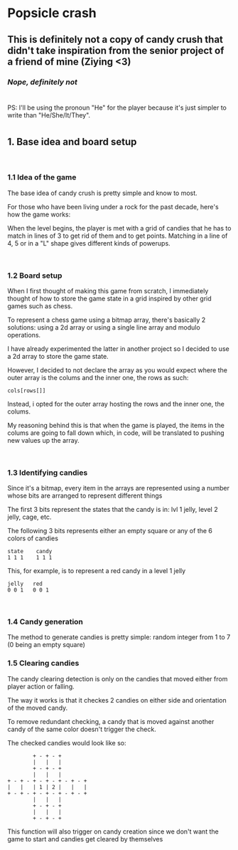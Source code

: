 # Popsicle crash

## This is definitely not a copy of candy crush that didn't take inspiration from the senior project of a friend of mine (Ziying <3)

### _Nope, definitely not_

#

PS: I'll be using the pronoun "He" for the player because it's just simpler to write than "He/She/It/They".

#

## 1. Base idea and board setup

<br>

### 1.1 Idea of the game

The base idea of candy crush is pretty simple and know to most.

For those who have been living under a rock for the past decade, here's how the game works:

When the level begins, the player is met with a grid of candies that he has to match in lines of 3 to get rid of them and to get points. Matching in a line of 4, 5 or in a "L" shape gives different kinds of powerups.

<br>

### 1.2 Board setup

When I first thought of making this game from scratch, I immediately thought of how to store the game state in a grid inspired by other grid games such as chess.

To represent a chess game using a bitmap array, there's basically 2 solutions: using a 2d array or using a single line array and modulo operations.

I have already experimented the latter in another project so I decided to use a 2d array to store the game state.

However, I decided to not declare the array as you would expect where the outer array is the colums and the inner one, the rows as such:

    cols[rows[]]

Instead, i opted for the outer array hosting the rows and the inner one, the colums.<br>

My reasoning behind this is that when the game is played, the items in the colums are going to fall down which, in code, will be translated to pushing new values up the array.

<br>

### 1.3 Identifying candies

Since it's a bitmap, every item in the arrays are represented using a number whose bits are arranged to represent different things

The first 3 bits represent the states that the candy is in: lvl 1 jelly, level 2 jelly, cage, etc.

The following 3 bits represents either an empty square or any of the 6 colors of candies
<br>

    state    candy
    1 1 1    1 1 1

This, for example, is to represent a red candy in a level 1 jelly

    jelly   red
    0 0 1   0 0 1

<br>

### 1.4 Candy generation

The method to generate candies is pretty simple: random integer from 1 to 7 (0 being an empty square)

### 1.5 Clearing candies

The candy clearing detection is only on the candies that moved either from player action or falling.

The way it works is that it checkes 2 candies on either side and orientation of the moved candy.

To remove redundant checking, a candy that is moved against another candy of the same color doesn't trigger the check.

The checked candies would look like so:

            + - + - +
            |   |   |
            + - + - +
            |   |   |
    + - + - + - + - + - + - +
    |   |   | 1 | 2 |   |   |
    + - + - + - + - + - + - +
            |   |   |
            + - + - +
            |   |   |
            + - + - +

This function will also trigger on candy creation since we don't want the game to start and candies get cleared by themselves

